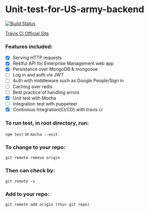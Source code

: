 # Unit-test-for-US-army-backend

[![Build Status](https://travis-ci.org/GuanYangCLU/Unit-test-for-US-army-backend.svg?branch=master)](https://travis-ci.org/GuanYangCLU/Unit-test-for-US-army-backend)

[Travis Ci Official Site](https://travis-ci.org/)

### Features included:

- [x] Serving HTTP requests
- [x] Restful API for Enterprise Management web app
- [x] Persistance over MongoDB & mongoose
- [ ] Log in and auth via JWT
- [ ] Auth with middleware such as Google People/Sign in
- [ ] Caching over redis
- [ ] Best practice of handling errors
- [x] Unit test with Mocha
- [ ] Integration test with puppeteer
- [x] Continious Integration(CI/CD) with travis ci

### To run test, in root directory, run:

`npm test` or `mocha --exit`

### To change to your repo:

`git remote remove origin`

### Then can check by:

`git remote -v`

### Add to your repo:

`git remote add origin (Your git repo)`
